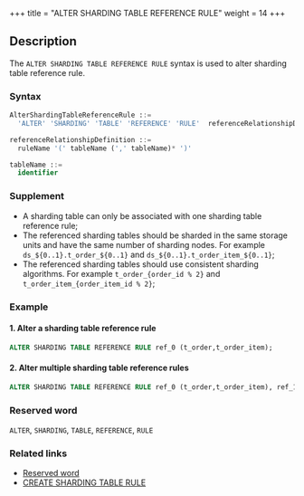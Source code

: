 +++
title = "ALTER SHARDING TABLE REFERENCE RULE"
weight = 14
+++

## Description

The `ALTER SHARDING TABLE REFERENCE RULE` syntax is used to alter sharding table reference rule. 

### Syntax

```sql
AlterShardingTableReferenceRule ::=
  'ALTER' 'SHARDING' 'TABLE' 'REFERENCE' 'RULE'  referenceRelationshipDefinition  (',' referenceRelationshipDefinition)*

referenceRelationshipDefinition ::=
  ruleName '(' tableName (',' tableName)* ')'

tableName ::=
  identifier
```

### Supplement

- A sharding table can only be associated with one sharding table reference rule;
- The referenced sharding tables should be sharded in the same storage units and have the same number of sharding nodes. For
  example `ds_${0..1}.t_order_${0..1}` and `ds_${0..1}.t_order_item_${0..1}`;
- The referenced sharding tables should use consistent sharding algorithms. For example `t_order_{order_id % 2}` and `t_order_item_{order_item_id % 2}`;

### Example

#### 1. Alter a sharding table reference rule

```sql
ALTER SHARDING TABLE REFERENCE RULE ref_0 (t_order,t_order_item);
```

#### 2. Alter multiple sharding table reference rules

```sql
ALTER SHARDING TABLE REFERENCE RULE ref_0 (t_order,t_order_item), ref_1 (t_product,t_product_item);
```

### Reserved word

`ALTER`, `SHARDING`, `TABLE`, `REFERENCE`, `RULE`

### Related links

- [Reserved word](/en/reference/distsql/syntax/reserved-word/)
- [CREATE SHARDING TABLE RULE](/en/reference/distsql/syntax/rdl/rule-definition/create-sharding-table-rule/)
